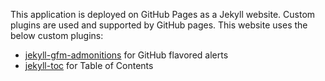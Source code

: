 This application is deployed on GitHub Pages as a Jekyll website.
Custom plugins are used and supported by GitHub pages.  This website uses the below custom plugins:
- [jekyll-gfm-admonitions](https://github.com/Helveg/jekyll-gfm-admonitions) for GitHub flavored alerts
- [jekyll-toc](https://github.com/allejo/jekyll-toc) for Table of Contents